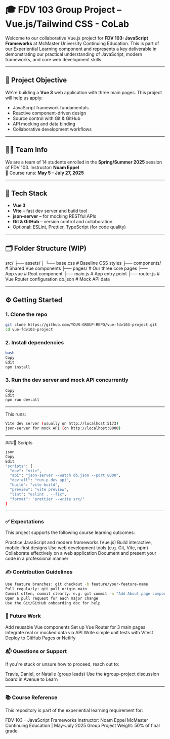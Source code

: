 # 🎓 FDV 103 Group Project – Vue.js/Tailwind CSS - CoLab

Welcome to our collaborative Vue.js project for **FDV 103: JavaScript Frameworks** at McMaster University Continuing Education. This is part of our Experiential Learning component and represents a key deliverable in demonstrating our practical understanding of JavaScript, modern frameworks, and core web development skills.

---

## 🧠 Project Objective

We're building a **Vue 3** web application with three main pages. This project will help us apply:

- JavaScript framework fundamentals
- Reactive component-driven design
- Source control with Git & GitHub
- API mocking and data binding
- Collaborative development workflows

---

## 👩‍💻 Team Info

We are a team of 14 students enrolled in the **Spring/Summer 2025** session of FDV 103. Instructor: **Noam Eppel**  
📅 Course runs: **May 5 – July 27, 2025**

---

## 🔧 Tech Stack

- **Vue 3**
- **Vite** – fast dev server and build tool
- **json-server** – for mocking RESTful APIs
- **Git & GitHub** – version control and collaboration
- Optional: ESLint, Prettier, TypeScript (for code quality)

---

## 🗂️ Folder Structure (WIP)

src/
├── assets/
│ └── base.css # Baseline CSS styles
├── components/ # Shared Vue components
├── pages/ # Our three core pages
├── App.vue # Root component
├── main.js # App entry point
├── router.js # Vue Router configuration
db.json # Mock API data

---

## ⚙️ Getting Started

### 1. Clone the repo

```bash
git clone https://github.com/YOUR-GROUP-REPO/vue-fdv103-project.git
cd vue-fdv103-project
```

### 2. Install dependencies

```bash
bash
Copy
Edit
npm install
```

### 3. Run the dev server and mock API concurrently
```bash
Copy
Edit
npm run dev:all
```

---

This runs:
```bash
Vite dev server (usually on http://localhost:5173)
json-server for mock API (on http://localhost:8000)
```

---

###📄 Scripts

```bash
json
Copy
Edit
"scripts": {
  "dev": "vite",
  "api": "json-server --watch db.json --port 8000",
  "dev:all": "run-p dev api",
  "build": "vite build",
  "preview": "vite preview",
  "lint": "eslint . --fix",
  "format": "prettier --write src/"
}
```

---

### ✅ Expectations

This project supports the following course learning outcomes:

Practice JavaScript and modern frameworks (Vue.js)
Build interactive, mobile-first designs
Use web development tools (e.g. Git, Vite, npm)
Collaborate effectively on a web application
Document and present your code in a professional manner

### ✍️ Contribution Guidelines

```bash
Use feature branches: git checkout -b feature/your-feature-name
Pull regularly: git pull origin main
Commit often, commit clearly: e.g. git commit -m "Add About page component"
Open a pull request for each major change
Use the Git/GitHub onboarding doc for help
```

### 🧪 Future Work
 
 Add reusable Vue components
 Set up Vue Router for 3 main pages
 Integrate real or mocked data via API
 Write simple unit tests with Vitest
 Deploy to GitHub Pages or Netlify

### 📬 Questions or Support

If you're stuck or unsure how to proceed, reach out to:

Travis, Daniel, or Natalie (group leads)
Use the #group-project discussion board in Avenue to Learn

---

### 📚 Course Reference
This repository is part of the experiential learning requirement for:

FDV 103 – JavaScript Frameworks
Instructor: Noam Eppel
McMaster Continuing Education | May–July 2025
Group Project Weight: 50% of final grade

